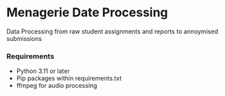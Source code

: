 # Menagerie Date Processing

Data Processing from raw student assignments and reports to annoymised submissions

### Requirements
- Python 3.11 or later
- Pip packages within requirements.txt
- ffmpeg for audio processing